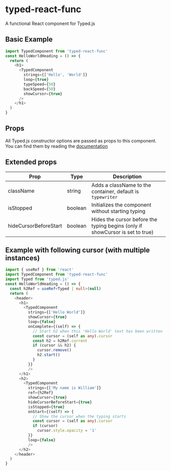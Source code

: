 # typed-react-func
A functional React component for Typed.js

## Basic Example
```ts
import TypedComponent from 'typed-react-func'
const HelloWorldHeading = () => {
  return (
    <h1>
      <TypedComponent
        strings={['Hello', 'World']}
        loop={true}
        typeSpeed={50} 
        backSpeed={50}
        showCursor={true}
      />
    </h1>
  )
}
```
## Props

All Typed.js constructor options are passed as props to this component. You can find them by reading the 
<a href="http://mattboldt.github.io/typed.js/docs/" >documentation</a>

## Extended props
| Prop | Type | Description |
|---------|---------|---------|
| className  | string | Adds a className to the container, default is `typewriter`     |
| isStopped | boolean | Initializes the component without starting typing  |
| hideCursorBeforeStart | boolean | Hides the cursor before the typing begins (only if showCursor is set to true)      |

## Example with following cursor (with multiple instances)
```ts
import { useRef } from 'react'
import TypedComponent from 'typed-react-func'
import Typed from 'typed.js'
const HelloWorldHeading = () => {
  const h2Ref = useRef<Typed | null>(null)
  return (
    <header>
      <h1>
        <TypedComponent 
          strings={['Hello World']} 
          showCursor={true}
          loop={false}
          onComplete={(self) => { 
            // Start h2 when this 'Hello World' text has been written
            const cursor = (self as any).cursor
            const h2 = h2Ref.current
            if (cursor && h2) {
              cursor.remove()
              h2.start()
            }
          }}
          />
      </h1>
      <h2>
        <TypedComponent 
          strings={['My name is William']} 
          ref={h2Ref}
          showCursor={true}
          hideCursorBeforeStart={true}
          isStopped={true}
          onStart={(self) => { 
            // Show the cursor when the typing starts
            const cursor = (self as any).cursor
            if (cursor) 
              cursor.style.opacity = '1'
          }}
          loop={false} 
          />
      </h2>
    </header>
  )
}
```
